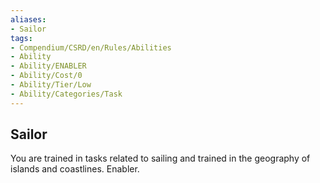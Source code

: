 ```yaml
---
aliases:
- Sailor
tags:
- Compendium/CSRD/en/Rules/Abilities
- Ability
- Ability/ENABLER
- Ability/Cost/0
- Ability/Tier/Low
- Ability/Categories/Task
---
```


  
## Sailor  
You are trained in tasks related to sailing and trained in the geography of islands and coastlines. Enabler.